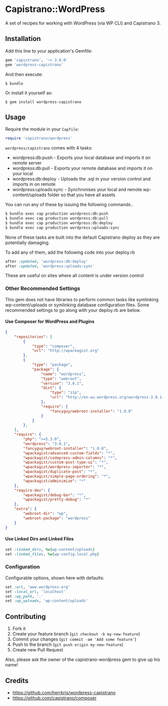 # Capistrano::WordPress

A set of recipes for working with WordPress (via WP CLI) and Capistrano 3.

## Installation

Add this line to your application's Gemfile:

```ruby
gem 'capistrano', '~> 3.0.0'
gem 'wordpress-capistrano'
```

And then execute:

    $ bundle

Or install it yourself as:

    $ gem install wordpress-capistrano

## Usage

Require the module in your `Capfile`:

```ruby
require 'capistrano/wordpress'
```

`wordpress/capistrano` comes with 4 tasks:

* wordpress:db:push - Exports your local database and imports it on remote server
* wordpress:db:pull - Exports your remote database and imports it on your local
* wordpress:db:deploy - Uploads the <database name>.sql in your version control and imports in on remote
* wordpress:uploads:sync - Synchronises your local and remote wp-content/uploads folder so that you have all assets

You can run any of these by issuing the following commands..

```bash
$ bundle exec cap production wordpress:db:push
$ bundle exec cap production wordpress:db:pull
$ bundle exec cap production wordpress:db:deploy
$ bundle exec cap production wordpress:uploads:sync
```

None of these tasks are built into the default Capistrano deploy as they are potentially damaging.

To add any of them, add the following code into your deploy.rb

```ruby
after :updated, 'wordpress:db:deploy'
after :updated, 'wordpress:uploads:sync'
```

These are useful on sites where all content is under version control

### Other Recommended Settings

This gem does not have libraries to perform common tasks like symlinking wp-content/uploads or symlinking database
configuration files. Some recommended settings to go along with your deploy.rb are below.

#### Use Composer for WordPress and Plugins

```json
{
	"repositories": [
		{
			"type": "composer",
			"url": "http://wpackagist.org"
		},
		{
			"type": "package",
			"package": {
				"name": "wordpress",
				"type": "webroot",
				"version": "3.8.1",
				"dist": {
					"type": "zip",
					"url": "http://en-au.wordpress.org/wordpress-3.8.1-en_AU.zip"
				},
				"require": {
					"fancyguy/webroot-installer": "1.0.0"
				}
			}
		},
	],
	"require": {
		"php": ">=5.3.0",
		"wordpress": "3.8.1",
		"fancyguy/webroot-installer": "1.0.0",
		"wpackagist/advanced-custom-fields": "*",
		"wpackagist/codepress-admin-columns": "*",
		"wpackagist/custom-post-type-ui": "*",
		"wpackagist/wordpress-importer": "*",
		"wpackagist/duplicate-post": "*",
		"wpackagist/simple-page-ordering": "*",
		"wpackagist/adminimize": "*"
	},
	"require-dev": {
		"wpackagist/debug-bar": "*",
		"wpackagist/pretty-debug": "*"
	},
	"extra": {
		"webroot-dir": "wp",
		"webroot-package": "wordpress"
	}
}
```

#### Use Linked Dirs and Linked Files

```ruby
set :linked_dirs, %w{wp-content/uploads}
set :linked_files, %w{wp-config.local.php}
```


### Configuration

Configurable options, shown here with defaults:

```ruby
set :url, 'www.wordpress.org'
set :local_url, 'localhost'
set :wp_path, '.'
set :wp_uploads, 'wp-content/uploads'
```

## Contributing

1. Fork it
2. Create your feature branch (`git checkout -b my-new-feature`)
3. Commit your changes (`git commit -am 'Add some feature'`)
4. Push to the branch (`git push origin my-new-feature`)
5. Create new Pull Request

Also, please ask the owner of the capistrano-wordpress gem to give up his name!

## Credits

* https://github.com/herrkris/wordpress-capistrano
* https://github.com/capistrano/composer

